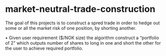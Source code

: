 # market-neutral-trade-construction
The goal of this projects is to construct a spred trade in order to hedge out some or all the market risk of one position, by shorting another.

•	Given user requirement ($/NOK size) the algorithm construct a “portfolio of 2” which outputs number of shares to long in one and short the other for the user to achieve required portfolio.
